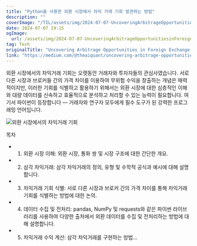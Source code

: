 ```yaml
---
title: "Python을 사용한 외환 시장에서 차익 거래 기회 발견하는 방법"
description: ""
coverImage: "/TIL/assets/img/2024-07-07-UncoveringArbitrageOpportunitiesinForeignExchangeMarketswithPython_0.png"
date: 2024-07-07 19:15
ogImage:
  url: /assets/img/2024-07-07-UncoveringArbitrageOpportunitiesinForeignExchangeMarketswithPython_0.png
tag: Tech
originalTitle: "Uncovering Arbitrage Opportunities in Foreign Exchange Markets with Python"
link: "https://medium.com/@theaiquant/uncovering-arbitrage-opportunities-in-foreign-exchange-markets-with-python-8a15ef44f144"
---
```


외환 시장에서의 차익거래 기회는 오랫동안 거래자와 투자자들의 관심사였습니다. 서로 다른 시장과 브로커들 간의 가격 차이를 이용하여 무위험 수익을 창출하는 개념은 매력적이지만, 이러한 기회를 식별하고 활용하기 위해서는 외환 시장에 대한 심층적인 이해와 대량 데이터를 신속하고 효율적으로 분석하고 처리할 수 있는 능력이 필요합니다. 여기서 파이썬이 등장합니다 — 거래자와 연구자 모두에게 필수 도구가 된 강력한 프로그래밍 언어입니다.

![외환 시장에서의 차익거래 기회](/TIL/assets/img/2024-07-07-UncoveringArbitrageOpportunitiesinForeignExchangeMarketswithPython_0.png)

목차

- 1. 외환 시장 이해: 외환 시장, 통화 쌍 및 시장 구조에 대한 간단한 개요.
- 2. 삼각 차익거래: 삼각 차익거래의 정의, 유형 및 수학적 공식과 예시에 대해 설명합니다.
- 3. 차익거래 기회 식별: 서로 다른 시장과 브로커 간의 가격 차이를 통해 차익거래 기회를 식별하는 방법에 대한 논의.
- 4. 데이터 수집 및 전처리: pandas, NumPy 및 requests와 같은 파이썬 라이브러리를 사용하여 다양한 출처에서 외환 데이터를 수집 및 전처리하는 방법에 대해 설명합니다.
- 5. 차익거래 수익 계산: 삼각 차익거래를 구현하는 방법...
